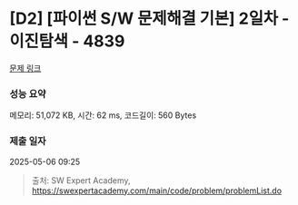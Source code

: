 # [D2] [파이썬 S/W 문제해결 기본] 2일차 - 이진탐색 - 4839 

[문제 링크](https://swexpertacademy.com/main/code/problem/problemDetail.do?contestProbId=AWTLcyA6qAMDFAVT) 

### 성능 요약

메모리: 51,072 KB, 시간: 62 ms, 코드길이: 560 Bytes

### 제출 일자

2025-05-06 09:25



> 출처: SW Expert Academy, https://swexpertacademy.com/main/code/problem/problemList.do